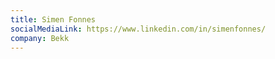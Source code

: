 ```yaml
---
title: Simen Fonnes
socialMediaLink: https://www.linkedin.com/in/simenfonnes/
company: Bekk
---
```

